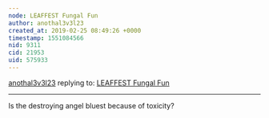 ```yaml
---
node: LEAFFEST Fungal Fun
author: anothal3v3l23
created_at: 2019-02-25 08:49:26 +0000
timestamp: 1551084566
nid: 9311
cid: 21953
uid: 575933
---
```




[anothal3v3l23](../profile/anothal3v3l23) replying to: [LEAFFEST Fungal Fun](../notes/cfastie/09-10-2013/leaffest-fungal-fun)

----
Is the destroying angel bluest because of toxicity? 